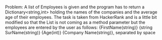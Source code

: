 Problem: A list of Employees is given and the program has to return a Dictionary<string,int> holding the names of the companies and the average age of their employees.
The task is taken from HackerRank and is a little bit modified so that the List<Employee> is not coming as a method parameter but the employees are entered by the user as follows: 
{FirstName(string)} {string SurName(string)} {Age(int)} {Company Name(string)}, separated by space
